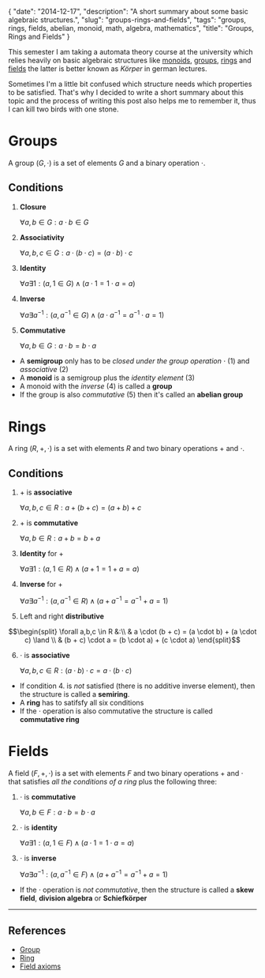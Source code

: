 {
    "date": "2014-12-17",
    "description": "A short summary about some basic algebraic structures.",
    "slug": "groups-rings-and-fields",
    "tags": "groups, rings, fields, abelian, monoid, math, algebra, mathematics",
    "title": "Groups, Rings and Fields"
}

This semester I am taking a automata theory course at the university
which relies heavily on basic algebraic structures like
[monoids](http://en.wikipedia.org/wiki/Monoid),
[groups](http://en.wikipedia.org/wiki/Group_(mathematics)),
[rings](http://en.wikipedia.org/wiki/Ring_(mathematics)) and
[fields](http://en.wikipedia.org/wiki/Field_%28mathematics%29) the
latter is better known as *Körper* in german lectures.

Sometimes I'm a little bit confused which structure needs which
properties to be satisfied. That's why I decided to write a short
summary about this topic and the process of writing this post also helps
me to remember it, thus I can kill two birds with one stone.

Groups
======

A group $(G, \cdot)$ is a set of elements $G$ and a binary operation
$\cdot$.

Conditions
----------

1.  **Closure**

    $\forall a,b \in G : a \cdot b \in G$

2.  **Associativity**

    $\forall a,b,c \in G : a \cdot (b \cdot c) = (a \cdot b) \cdot c$

3.  **Identity**

    $\forall a \exists 1 : ( a, 1 \in G ) \land ( a \cdot 1 = 1 \cdot a = a )$

4.  **Inverse**

    $\forall a \exists a^{-1} : ( a, a^{-1} \in G ) \land ( a \cdot a^{-1} = a^{-1} \cdot a = 1 )$

5.  **Commutative**

    $\forall a,b \in G : a \cdot b = b \cdot a$

-   A **semigroup** only has to be *closed under the group operation*
    $\cdot$ (1) and *associative* (2)
-   A **monoid** is a semigroup plus the *identity element* (3)
-   A monoid with the *inverse* (4) is called a **group**
-   If the group is also *commutative* (5) then it's called an **abelian
    group**

Rings
=====

A ring $(R, +, \cdot)$ is a set with elements $R$ and two binary
operations $+$ and $\cdot$.

Conditions
----------

1.  $+$ is **associative**

    $\forall a,b,c \in R : a + (b + c) = (a + b) + c$

2.  $+$ is **commutative**

    $\forall a,b \in R : a + b = b + a$

3.  **Identity** for $+$

    $\forall a \exists 1 : ( a, 1 \in R ) \land ( a + 1 = 1 + a = a )$

4.  **Inverse** for $+$

    $\forall a \exists a^{-1} : ( a, a^{-1} \in R ) \land ( a + a^{-1} = a^{-1} + a = 1 )$

5.  Left and right **distributive**

$$\begin{split}
\forall a,b,c \in R &:\\
& a \cdot (b + c) = (a \cdot b) + (a \cdot c) \land \\
& (b + c) \cdot a = (b \cdot a) + (c \cdot a)
\end{split}$$

6.  $\cdot$ is **associative**

    $\forall a,b,c \in R : (a \cdot b) \cdot c = a \cdot (b \cdot c)$

-   If condition 4. is *not* satisfied (there is no additive inverse
    element), then the structure is called a **semiring**.
-   A **ring** has to satifsfy all six conditions
-   If the $\cdot$ operation is also commutative the structure is called
    **commutative ring**

Fields
======

A field $(F, +, \cdot)$ is a set with elements $F$ and two binary
operations $+$ and $\cdot$ that satisfies *all the conditions of a ring*
plus the following three:

1.  $\cdot$ is **commutative**

    $\forall a,b \in F : a \cdot b = b \cdot a$

2.  $\cdot$ is **identity**

    $\forall a \exists 1 : ( a, 1 \in F) \land ( a \cdot 1 = 1 \cdot a = a)$

3.  $\cdot$ is **inverse**

    $\forall a \exists a^{-1} : ( a, a^{-1} \in F ) \land ( a + a^{-1} = a^{-1} + a = 1 )$

-   If the $\cdot$ operation is *not commutative*, then the structure is
    called a **skew field**, **division algebra** or **Schiefkörper**

------------------------------------------------------------------------

References
----------

-   [Group](http://mathworld.wolfram.com/Group.html)
-   [Ring](http://mathworld.wolfram.com/Ring.html)
-   [Field axioms](http://mathworld.wolfram.com/FieldAxioms.html)


